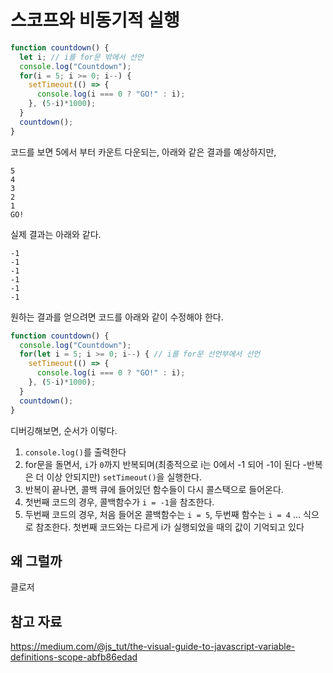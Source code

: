 # 스코프와 비동기적 실행

```JavaScript
function countdown() {
  let i; // i를 for문 밖에서 선언
  console.log("Countdown");
  for(i = 5; i >= 0; i--) {
    setTimeout(() => {
      console.log(i === 0 ? "GO!" : i);
    }, (5-i)*1000);
  }
  countdown();
}
```

코드를 보면 5에서 부터 카운트 다운되는, 아래와 같은 결과를 예상하지만,

```
5
4
3
2
1
GO!
```

실제 결과는 아래와 같다.

```
-1
-1
-1
-1
-1
-1
```

원하는 결과를 얻으려면 코드를 아래와 같이 수정해야 한다.

```JavaScript
function countdown() {
  console.log("Countdown");
  for(let i = 5; i >= 0; i--) { // i를 for문 선언부에서 선언
    setTimeout(() => {
      console.log(i === 0 ? "GO!" : i);
    }, (5-i)*1000);
  }
  countdown();
}
```

디버깅해보면, 순서가 이렇다.

1. `console.log()`를 출력한다
2. for문을 돌면서, `i`가 `0`까지 반복되며(최종적으로 i는 0에서 -1 되어 -1이 된다 -반복은 더 이상 안되지만) `setTimeout()`을 실행한다.
3. 반복이 끝나면, 콜백 큐에 들어있던 함수들이 다시 콜스택으로 들어온다.
4. 첫번째 코드의 경우, 콜백함수가 `i = -1`을 참조한다.
5. 두번째 코드의 경우, 처음 들어온 콜백함수는 `i = 5`, 두번째 함수는 `i = 4` ... 식으로 참조한다. 첫번째 코드와는 다르게 i가 실행되었을 때의 값이 기억되고 있다

## 왜 그럴까

클로저

## 참고 자료

<https://medium.com/@js_tut/the-visual-guide-to-javascript-variable-definitions-scope-abfb86edad>
